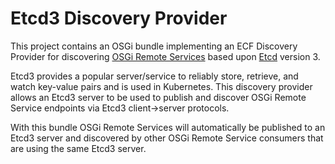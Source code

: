 # Etcd3 Discovery Provider

This project contains an OSGi bundle implementing an ECF Discovery Provider for discovering [OSGi Remote Services](https://wiki.eclipse.org/OSGi_Remote_Services_and_ECF) based upon [Etcd](https://etcd.io/) version 3.

Etcd3 provides a popular server/service to reliably store, retrieve, and watch key-value pairs and is used in Kubernetes.   This discovery provider allows an Etcd3 server to be used to publish and discover OSGi Remote Service endpoints via Etcd3 client->server protocols.   

With this bundle OSGi Remote Services will automatically be published to an Etcd3 server and discovered by other OSGi Remote Service consumers that are using the same Etcd3 server.
